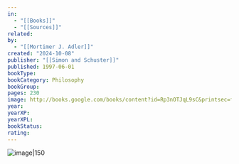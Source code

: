 ```yaml
---
in:
  - "[[Books]]"
  - "[[Sources]]"
related: 
by:
  - "[[Mortimer J. Adler]]"
created: "2024-10-08"
publisher: "[[Simon and Schuster]]"
published: 1997-06-01
bookType: 
bookCategory: Philosophy
bookGroup: 
pages: 230
image: http://books.google.com/books/content?id=Rp3nOTJqL9sC&printsec=frontcover&img=1&zoom=1&edge=curl&source=gbs_api
year: 
yearXP: 
yearXPL: 
bookStatus: 
rating:
---
```


![image|150](http://books.google.com/books/content?id=Rp3nOTJqL9sC&printsec=frontcover&img=1&zoom=1&edge=curl&source=gbs_api)